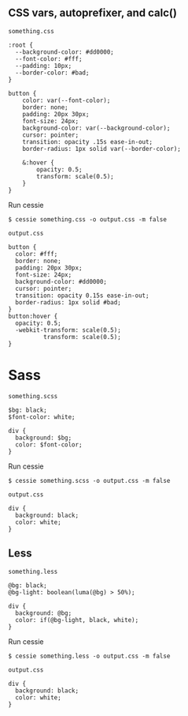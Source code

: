 ## CSS vars, autoprefixer, and calc()

`something.css`
```
:root {
  --background-color: #dd0000;
  --font-color: #fff;
  --padding: 10px;
  --border-color: #bad;
}

button {
    color: var(--font-color);
    border: none;
    padding: 20px 30px;
    font-size: 24px;
    background-color: var(--background-color);
    cursor: pointer;
    transition: opacity .15s ease-in-out;
    border-radius: 1px solid var(--border-color);

    &:hover {
        opacity: 0.5;
        transform: scale(0.5);
    }
}
``` 


Run cessie
```
$ cessie something.css -o output.css -m false
```

`output.css`
```
button {
  color: #fff;
  border: none;
  padding: 20px 30px;
  font-size: 24px;
  background-color: #dd0000;
  cursor: pointer;
  transition: opacity 0.15s ease-in-out;
  border-radius: 1px solid #bad;
}
button:hover {
  opacity: 0.5;
  -webkit-transform: scale(0.5);
          transform: scale(0.5);
}
```


# Sass

`something.scss`
```
$bg: black;
$font-color: white;

div {
  background: $bg;
  color: $font-color;
}

```

Run cessie
```
$ cessie something.scss -o output.css -m false
```

`output.css`
```
div {
  background: black;
  color: white;
}
```


## Less

`something.less`
```
@bg: black;
@bg-light: boolean(luma(@bg) > 50%);

div {
  background: @bg;
  color: if(@bg-light, black, white);
}

```

Run cessie
```
$ cessie something.less -o output.css -m false
```

`output.css`
```
div {
  background: black;
  color: white;
}
```

